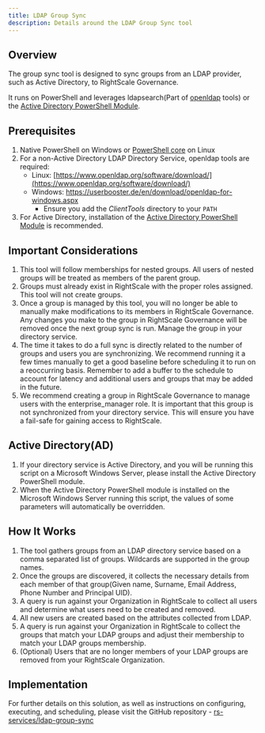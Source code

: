 ```yaml
---
title: LDAP Group Sync
description: Details around the LDAP Group Sync tool
---
```

## Overview

The group sync tool is designed to sync groups from an LDAP provider, such as Active Directory, to RightScale Governance.

It runs on PowerShell and leverages ldapsearch(Part of [openldap](https://www.openldap.org/software/download/) tools) or the [Active Directory PowerShell Module](https://docs.microsoft.com/en-us/previous-versions/windows/it-pro/windows-server-2008-R2-and-2008/ee617195(v=technet.10)).


## Prerequisites

1. Native PowerShell on Windows or [PowerShell core](https://github.com/PowerShell/PowerShell) on Linux
1. For a non-Active Directory LDAP Directory Service, openldap tools are required:
    -  Linux: [https://www.openldap.org/software/download/](https://www.openldap.org/software/download/)
    -  Windows: <a nocheck href="https://userbooster.de/en/download/openldap-for-windows.aspx">https://userbooster.de/en/download/openldap-for-windows.aspx</a>
        - Ensure you add the *ClientTools* directory to your `PATH`
1. For Active Directory, installation of the [Active Directory PowerShell Module](https://docs.microsoft.com/en-us/previous-versions/windows/it-pro/windows-server-2008-R2-and-2008/ee617195(v=technet.10)) is recommended.


## Important Considerations

1. This tool will follow memberships for nested groups. All users of nested groups will be treated as members of the parent group.
1. Groups must already exist in RightScale with the proper roles assigned. This tool will not create groups.
1. Once a group is managed by this tool, you will no longer be able to manually make modifications to its members in RightScale Governance. Any changes you make to the group in RightScale Governance will be removed once the next group sync is run. Manage the group in your directory service.
1. The time it takes to do a full sync is directly related to the number of groups and users you are synchronizing. We recommend running it a few times manually to get a good baseline before scheduling it to run on a reoccurring basis. Remember to add a buffer to the schedule to account for latency and additional users and groups that may be added in the future.
1. We recommend creating a group in RightScale Governance to manage users with the enterprise_manager role. It is important that this group is not synchronized from your directory service. This will ensure you have a fail-safe for gaining access to RightScale.


## Active Directory(AD)

1. If your directory service is Active Directory, and you will be running this script on a Microsoft Windows Server, please install the Active Directory PowerShell module.
1. When the Active Directory PowerShell module is installed on the Microsoft Windows Server running this script, the values of some parameters will automatically be overridden.


## How It Works

1. The tool gathers groups from an LDAP directory service based on a comma separated list of groups. Wildcards are supported in the group names.
1. Once the groups are discovered, it collects the necessary details from each member of that group(Given name, Surname, Email Address, Phone Number and Principal UID).
1. A query is run against your Organization in RightScale to collect all users and determine what users need to be created and removed.
1. All new users are created based on the attributes collected from LDAP.
1. A query is run against your Organization in RightScale to collect the groups that match your LDAP groups and adjust their membership to match your LDAP groups membership.
1. (Optional) Users that are no longer members of your LDAP groups are removed from your RightScale Organization.


## Implementation

For further details on this solution, as well as instructions on configuring, executing, and scheduling, please visit the GitHub repository - [rs-services/ldap-group-sync](https://github.com/rs-services/ldap-group-sync)